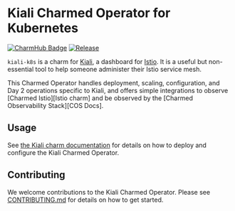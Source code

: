 # Kiali Charmed Operator for Kubernetes

[![CharmHub Badge](https://charmhub.io/kiali-k8s/badge.svg)](https://charmhub.io/kiali-k8s)
[![Release](https://github.com/canonical/kiali-k8s-operator/actions/workflows/release.yaml/badge.svg)](https://github.com/canonical/kiali-k8s-operator/actions/workflows/release.yaml)

`kiali-k8s` is a charm for [Kiali](Kiali), a dashboard for [Istio](Istio).  It is a useful but non-essential tool to help someone administer their Istio service mesh.

This Charmed Operator handles deployment, scaling, configuration, and Day 2 operations specific to Kiali, and offers simple integrations to observe [Charmed Istio][Istio charm] and be observed by the [Charmed Observability Stack][COS Docs].

## Usage

See [the Kiali charm documentation](https://charmhub.io/kiali-k8s) for details on how to deploy and configure the Kiali Charmed Operator.

## Contributing

We welcome contributions to the Kiali Charmed Operator.  Please see [CONTRIBUTING.md](CONTRIBUTING.md) for details on how to get started.
